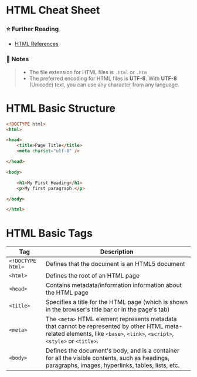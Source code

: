# HTML Cheat Sheet

### ⭐ Further Reading
- [HTML References](https://www.w3schools.com/html/default.asp)


### 📝 Notes
> - The file extension for HTML files is `.html` or `.htm`
> - The preferred encoding for HTML files is **UTF-8**. With **UTF-8** (Unicode) text, you can use any character from any language. 


# HTML Basic Structure

```html
<!DOCTYPE html>
<html>

<head>
    <title>Page Title</title>
    <meta charset="utf-8" />

</head>

<body>

    <h1>My First Heading</h1>
    <p>My first paragraph.</p>

</body>

</html>
```


# HTML Basic Tags

| Tag               | Description                                                                                                                                                                |
| ----------------- | -------------------------------------------------------------------------------------------------------------------------------------------------------------------------- |
| `<!DOCTYPE html>` | Defines that the document is an HTML5 document                                                                                                                             |
| `<html>`          | Defines the root of an HTML page                                                                                                                                           |
| `<head>`          | Contains metadata/information information about the HTML page                                                                                                              |
| `<title>`         | Specifies a title for the HTML page (which is shown in the browser's title bar or in the page's tab)                                                                       |
| `<meta>`          | The `<meta>` HTML element represents metadata that cannot be represented by other HTML meta-related elements, like `<base>`, `<link>`, `<script>`, `<style>` or `<title>`. |
| `<body>`          | Defines the document's body, and is a container for all the visible contents, such as headings, paragraphs, images, hyperlinks, tables, lists, etc.                        |





